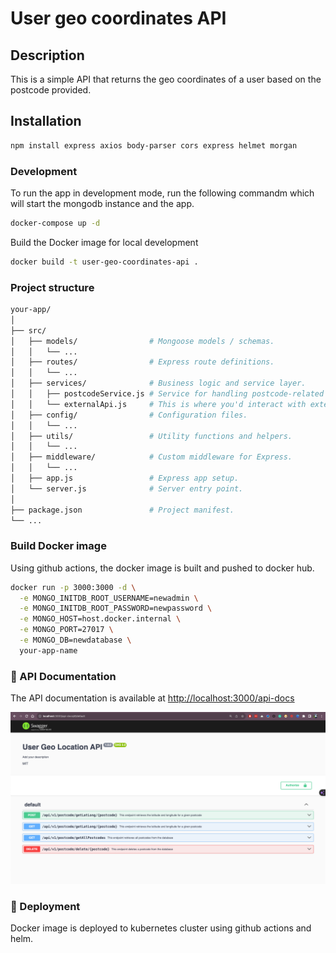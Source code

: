 # User geo coordinates API

## Description

This is a simple API that returns the geo coordinates of a user based on the postcode provided.

## Installation

```bash
npm install express axios body-parser cors express helmet morgan
```

### Development

To run the app in development mode, run the following commandm which will start the mongodb instance and the app.

```bash
docker-compose up -d
```
Build the Docker image for local development
    
```bash
docker build -t user-geo-coordinates-api .
```

### Project structure

```bash
your-app/
│
├── src/
│   ├── models/                # Mongoose models / schemas.
│   │   └── ...
│   ├── routes/                # Express route definitions.
│   │   └── ...
│   ├── services/              # Business logic and service layer.
│   │   ├── postcodeService.js # Service for handling postcode-related operations.
│   │   └── externalApi.js     # This is where you'd interact with external APIs.
│   ├── config/                # Configuration files.
│   │   └── ...
│   ├── utils/                 # Utility functions and helpers.
│   │   └── ...
│   ├── middleware/            # Custom middleware for Express.
│   │   └── ...
│   ├── app.js                 # Express app setup.
│   └── server.js              # Server entry point.
│
├── package.json               # Project manifest.
└── ...
```
### Build Docker image

Using github actions, the docker image is built and pushed to docker hub.

```bash
docker run -p 3000:3000 -d \
  -e MONGO_INITDB_ROOT_USERNAME=newadmin \
  -e MONGO_INITDB_ROOT_PASSWORD=newpassword \
  -e MONGO_HOST=host.docker.internal \
  -e MONGO_PORT=27017 \
  -e MONGO_DB=newdatabase \
  your-app-name
```

### 🎨 API Documentation 

The API documentation is available at [http://localhost:3000/api-docs](http://localhost:3000/api-docs)

![API Documentation](docs/img_1.png)

### 📝 Deployment

Docker image is deployed to kubernetes cluster using github actions and helm.



